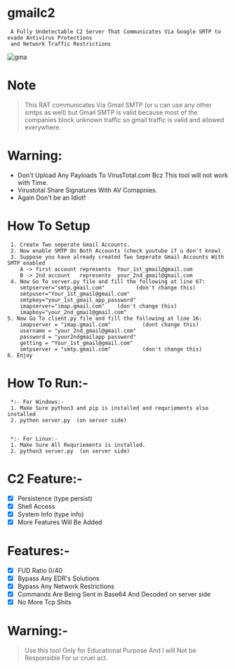 # gmailc2
     A Fully Undetectable C2 Server That Communicates Via Google SMTP to evade Antivirus Protections 
     and Network Traffic Restrictions
![gma](https://user-images.githubusercontent.com/82051128/210650476-b153229d-b70e-4d24-ad8a-ed08b6a3144b.png)


# Note
> This RAT communicates Via Gmail SMTP (or u can use any other smtps as well) but Gmail SMTP is valid because most of the companies block unknown traffic so gmail traffic is valid and allowed everywhere.
  
# Warning:
* Don't Upload Any Payloads To VirusTotal.com Bcz This tool will not work with Time.
* Virustotal Share Signatures With AV Comapnies.
* Again Don't be an Idiot!
   
# How To Setup
     1. Create Two seperate Gmail Accounts.
     2. Now enable SMTP On Both Accounts (check youtube if u don't know)
     3. Suppose you have already created Two Seperate Gmail Accounts With SMTP enabled
        A -> first account represents  Your_1st_gmail@gmail.com
        B -> 2nd account   represents  your_2nd_gmail@gmail.com
     4. Now Go To server.py file and fill the following at line 67:
        smtpserver="smtp.gmail.com"          (don't change this)
        smtpuser="Your_1st_gmail@gmail.com"  
        smtpkey="your_1st_gmail_app_password"
        imapserver="imap.gmail.com"    (don't change this)
        imapboy="your_2nd_gmail@gmail.com"
    5. Now Go To client.py file and fill the following at line 16:
        imapserver = "imap.gmail.com"          (dont change this)
        username = "your_2nd_gmail@gmail.com"
        password = "your2ndgmailapp password"
        getting = "Your_1st_gmail@gmail.com"
        smtpserver = "smtp.gmail.com"          (don't change this)
    6. Enjoy
# How To Run:-
     *:- For Windows:-
     1. Make Sure python3 and pip is installed and requriements also installed
     2. python server.py  (on server side)
     
   
     *:- For Linux:-
     1. Make Sure All Requriements is installed.
     2. python3 server.py  (on server side)
# C2 Feature:-
- [x] Persistence (type persist)
- [x] Shell Access 
- [x] System Info (type info)
- [x] More Features Will Be Added 
    
# Features:-
- [x] FUD Ratio 0/40
- [x] Bypass Any EDR's Solutions
- [x] Bypass Any Network Restrictions
- [x] Commands Are Being Sent in Base64 And Decoded on server side
- [x] No More Tcp Shits
  
# Warning:-
> Use this tool Only for Educational Purpose And I will Not be Responsible For ur cruel act.
  
    
   

